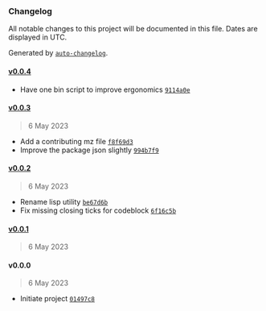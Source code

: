 ### Changelog

All notable changes to this project will be documented in this file. Dates are displayed in UTC.

Generated by [`auto-changelog`](https://github.com/CookPete/auto-changelog).

#### [v0.0.4](https://github.com/bas081/furver/compare/v0.0.3...v0.0.4)

- Have one bin script to improve ergonomics [`9114a0e`](https://github.com/bas081/furver/commit/9114a0e9d2d1b7e404ab491976540f46532bb5d6)

#### [v0.0.3](https://github.com/bas081/furver/compare/v0.0.2...v0.0.3)

> 6 May 2023

- Add a contributing mz file [`f8f69d3`](https://github.com/bas081/furver/commit/f8f69d30473b12922d1da00aaef0ca9c20418bd6)
- Improve the package json slightly [`994b7f9`](https://github.com/bas081/furver/commit/994b7f91cb3a830d947ab71290383d2c288374f5)

#### [v0.0.2](https://github.com/bas081/furver/compare/v0.0.1...v0.0.2)

> 6 May 2023

- Rename lisp utility [`be67d6b`](https://github.com/bas081/furver/commit/be67d6b701d759a6daf5fcf912d3317977e56f77)
- Fix missing closing ticks for codeblock [`6f16c5b`](https://github.com/bas081/furver/commit/6f16c5bc0af7d8a8ef75e5619e09e3a17c887f63)

#### [v0.0.1](https://github.com/bas081/furver/compare/v0.0.0...v0.0.1)

> 6 May 2023

#### v0.0.0

> 6 May 2023

- Initiate project [`01497c8`](https://github.com/bas081/furver/commit/01497c86cb3dc6c8f291c76aab8faba9c55feebc)
